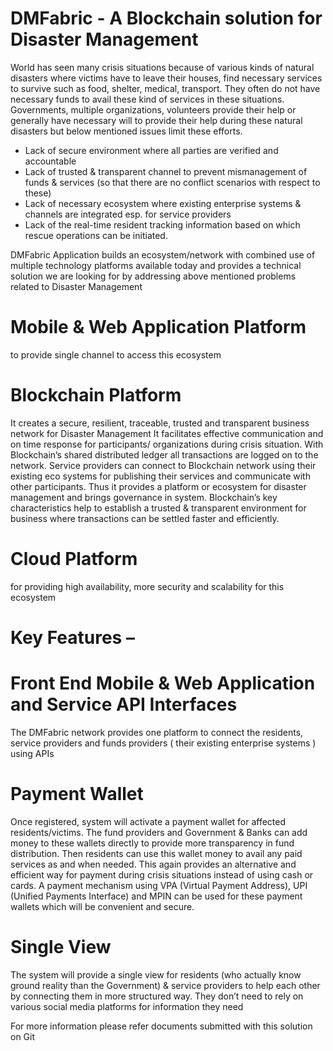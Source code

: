 # DMFabric - A Blockchain solution for Disaster Management

World has seen many crisis situations because of various kinds of natural disasters where victims have to leave their houses,  find necessary services to survive such as food, shelter, medical, transport. They often do not have necessary funds to avail these kind of services in these situations.
Governments, multiple organizations, volunteers provide their help or generally have necessary will to provide their help during these natural disasters but below mentioned issues limit these efforts.
- Lack of secure environment where all parties are verified and accountable
- Lack of trusted & transparent channel to prevent mismanagement of funds & services (so that there are no conflict scenarios with respect to these)
- Lack of necessary ecosystem where existing enterprise systems & channels are integrated esp. for service providers
- Lack of the real-time resident tracking information based on which rescue operations can be initiated.

DMFabric Application builds an ecosystem/network with combined use of multiple technology platforms available today and provides a technical solution we are looking for by addressing above mentioned problems related to Disaster Management

# Mobile & Web Application Platform
to provide single channel to access this ecosystem

# Blockchain Platform
It creates a secure, resilient, traceable, trusted and transparent business network for Disaster Management It facilitates effective communication and on time response for participants/ organizations during crisis situation. With Blockchain’s shared distributed ledger all transactions are logged on to the network. Service providers can connect to Blockchain network using their existing eco systems for publishing their services and communicate with other participants. Thus it provides a platform or ecosystem for disaster management and brings governance in system. Blockchain’s key characteristics help to establish a trusted & transparent environment for business where transactions can be settled faster and efficiently.

# Cloud Platform
for providing high availability, more security and scalability for this ecosystem

# Key Features –

# Front End Mobile & Web Application and Service API Interfaces
The DMFabric network provides one platform to connect the residents, service providers and funds providers ( their existing enterprise systems ) using APIs

# Payment Wallet
Once registered, system will activate a payment wallet for affected residents/victims. The fund providers and Government & Banks can add money to these wallets directly to provide more transparency in fund distribution. Then residents can use this wallet money to avail any paid services as and when needed. 
This again provides an alternative and efficient way for payment during crisis situations instead of using cash or cards. A payment mechanism using VPA (Virtual Payment Address), UPI (Unified Payments Interface) and MPIN can be used for these payment wallets which will be convenient and secure.

# Single View 
The system will provide a single view for residents (who actually know ground reality than the Government) & service providers to help each other by connecting them in more structured way. They don’t need to rely on various social media platforms for information they need

For more information please refer documents submitted with this solution on Git
